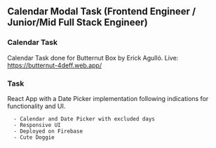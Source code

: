 ## Calendar Modal Task (Frontend Engineer / Junior/Mid Full Stack Engineer)

### Calendar Task

Calendar Task done for Butternut Box by Erick Agulló.
Live: https://butternut-4deff.web.app/

### Task

React App with a Date Picker implementation following indications for functionality and UI.
    
      - Calendar and Date Picker with excluded days
      - Responsive UI
      - Deployed on Firebase
      - Cute Doggie
